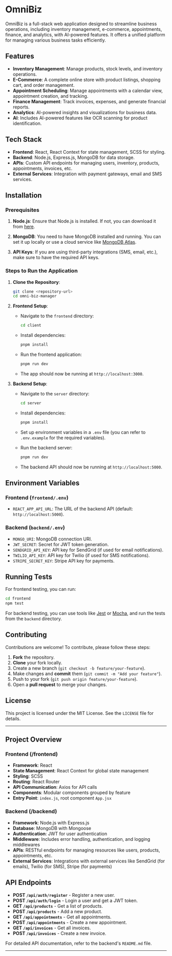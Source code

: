 # OmniBiz

OmniBiz is a full-stack web application designed to streamline business operations, including inventory management, e-commerce, appointments, finance, and analytics, with AI-powered features. It offers a unified platform for managing various business tasks efficiently.

## Features

- **Inventory Management**: Manage products, stock levels, and inventory operations.
- **E-Commerce**: A complete online store with product listings, shopping cart, and order management.
- **Appointment Scheduling**: Manage appointments with a calendar view, appointment creation, and tracking.
- **Finance Management**: Track invoices, expenses, and generate financial reports.
- **Analytics**: AI-powered insights and visualizations for business data.
- **AI**: Includes AI-powered features like OCR scanning for product identification.

## Tech Stack

- **Frontend**: React, React Context for state management, SCSS for styling.
- **Backend**: Node.js, Express.js, MongoDB for data storage.
- **APIs**: Custom API endpoints for managing users, inventory, products, appointments, invoices, etc.
- **External Services**: Integration with payment gateways, email and SMS services.

## Installation

### Prerequisites

1. **Node.js**: Ensure that Node.js is installed. If not, you can download it from [here](https://nodejs.org/).

2. **MongoDB**: You need to have MongoDB installed and running. You can set it up locally or use a cloud service like [MongoDB Atlas](https://www.mongodb.com/cloud/atlas).

3. **API Keys**: If you are using third-party integrations (SMS, email, etc.), make sure to have the required API keys.

### Steps to Run the Application

1. **Clone the Repository**:

   ```bash
   git clone <repository-url>
   cd omni-biz-manager


2. **Frontend Setup**:

   * Navigate to the `frontend` directory:

     ```bash
     cd client
   * Install dependencies:

     ```bash
     pnpm install
   * Run the frontend application:

     ```bash
     pnpm run dev
   * The app should now be running at `http://localhost:3000`.

3. **Backend Setup**:

   * Navigate to the `server` directory:

     ```bash
     cd server
     ```

   * Install dependencies:

     ```bash
     pnpm install
     ```

   * Set up environment variables in a `.env` file (you can refer to `.env.example` for the required variables).

   * Run the backend server:

     ```bash
     pnpm run dev
     ```

   * The backend API should now be running at `http://localhost:5000`.

## Environment Variables

### Frontend (`frontend/.env`)

* `REACT_APP_API_URL`: The URL of the backend API (default: `http://localhost:5000`).

### Backend (`backend/.env`)

* `MONGO_URI`: MongoDB connection URI.
* `JWT_SECRET`: Secret for JWT token generation.
* `SENDGRID_API_KEY`: API key for SendGrid (if used for email notifications).
* `TWILIO_API_KEY`: API key for Twilio (if used for SMS notifications).
* `STRIPE_SECRET_KEY`: Stripe API key for payments.

## Running Tests

For frontend testing, you can run:

```bash
cd frontend
npm test
```

For backend testing, you can use tools like [Jest](https://jestjs.io/) or [Mocha](https://mochajs.org/), and run the tests from the `backend` directory.

## Contributing

Contributions are welcome! To contribute, please follow these steps:

1. **Fork** the repository.
2. **Clone** your fork locally.
3. Create a new branch (`git checkout -b feature/your-feature`).
4. Make changes and **commit** them (`git commit -m "Add your feature"`).
5. Push to your fork (`git push origin feature/your-feature`).
6. Open a **pull request** to merge your changes.

## License

This project is licensed under the MIT License. See the `LICENSE` file for details.

---

## Project Overview

### Frontend (/frontend)

* **Framework**: React
* **State Management**: React Context for global state management
* **Styling**: SCSS
* **Routing**: React Router
* **API Communication**: Axios for API calls
* **Components**: Modular components grouped by feature
* **Entry Point**: `index.js`, root component `App.jsx`

### Backend (/backend)

* **Framework**: Node.js with Express.js
* **Database**: MongoDB with Mongoose
* **Authentication**: JWT for user authentication
* **Middleware**: Includes error handling, authentication, and logging middlewares
* **APIs**: RESTful endpoints for managing resources like users, products, appointments, etc.
* **External Services**: Integrations with external services like SendGrid (for emails), Twilio (for SMS), Stripe (for payments)

## API Endpoints

* **POST `/api/auth/register`** - Register a new user.
* **POST `/api/auth/login`** - Login a user and get a JWT token.
* **GET `/api/products`** - Get a list of products.
* **POST `/api/products`** - Add a new product.
* **GET `/api/appointments`** - Get all appointments.
* **POST `/api/appointments`** - Create a new appointment.
* **GET `/api/invoices`** - Get all invoices.
* **POST `/api/invoices`** - Create a new invoice.

For detailed API documentation, refer to the backend's `README.md` file.

---

